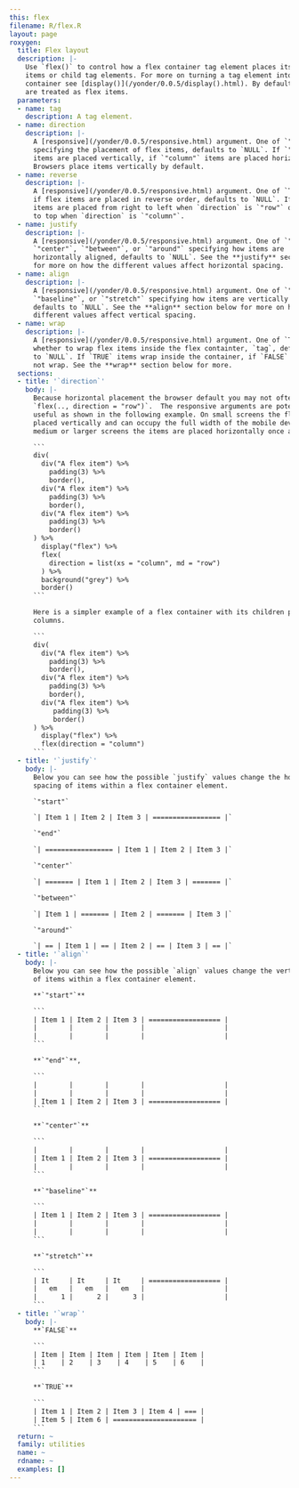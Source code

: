 ```yaml
---
this: flex
filename: R/flex.R
layout: page
roxygen:
  title: Flex layout
  description: |-
    Use `flex()` to control how a flex container tag element places its flex
    items or child tag elements. For more on turning a tag element into a flex
    container see [display()](/yonder/0.0.5/display().html). By default tag elements within a flex container
    are treated as flex items.
  parameters:
  - name: tag
    description: A tag element.
  - name: direction
    description: |-
      A [responsive](/yonder/0.0.5/responsive.html) argument. One of `"row"` or `"column"`
      specifying the placement of flex items, defaults to `NULL`. If `"row"`
      items are placed vertically, if `"column"` items are placed horizontally.
      Browsers place items vertically by default.
  - name: reverse
    description: |-
      A [responsive](/yonder/0.0.5/responsive.html) argument. One of `TRUE` or `FALSE` specifying
      if flex items are placed in reverse order, defaults to `NULL`. If `TRUE`
      items are placed from right to left when `direction` is `"row"` or bottom
      to top when `direction` is `"column"`.
  - name: justify
    description: |-
      A [responsive](/yonder/0.0.5/responsive.html) argument. One of `"start"`, `"end"`,
      `"center"`, `"between"`, or `"around"` specifying how items are
      horizontally aligned, defaults to `NULL`. See the **justify** section below
      for more on how the different values affect horizontal spacing.
  - name: align
    description: |-
      A [responsive](/yonder/0.0.5/responsive.html) argument. One of `"start"`, `"end"`, `"center"`,
      `"baseline"`, or `"stretch"` specifying how items are vertically aligned,
      defaults to `NULL`. See the **align** section below for more on how the
      different values affect vertical spacing.
  - name: wrap
    description: |-
      A [responsive](/yonder/0.0.5/responsive.html) argument. One of `TRUE` or `FALSE` specifying
      whether to wrap flex items inside the flex containter, `tag`, defaults
      to `NULL`. If `TRUE` items wrap inside the container, if `FALSE` items will
      not wrap. See the **wrap** section below for more.
  sections:
  - title: '`direction`'
    body: |-
      Because horizontal placement the browser default you may not often use
      `flex(.., direction = "row")`.  The responsive arguments are potentially more
      useful as shown in the following example. On small screens the flex items are
      placed vertically and can occupy the full width of the mobile device. On
      medium or larger screens the items are placed horizontally once again.

      ```
      div(
        div("A flex item") %>%
          padding(3) %>%
          border(),
        div("A flex item") %>%
          padding(3) %>%
          border(),
        div("A flex item") %>%
          padding(3) %>%
          border()
      ) %>%
        display("flex") %>%
        flex(
          direction = list(xs = "column", md = "row")
        ) %>%
        background("grey") %>%
        border()
      ```

      Here is a simpler example of a flex container with its children placed into
      columns.

      ```
      div(
        div("A flex item") %>%
          padding(3) %>%
          border(),
        div("A flex item") %>%
          padding(3) %>%
          border(),
        div("A flex item") %>%
           padding(3) %>%
           border()
      ) %>%
        display("flex") %>%
        flex(direction = "column")
      ```
  - title: '`justify`'
    body: |-
      Below you can see how the possible `justify` values change the horizontal
      spacing of items within a flex container element.

      `"start"`

      `| Item 1 | Item 2 | Item 3 | ================= |`

      `"end"`

      `| ================= | Item 1 | Item 2 | Item 3 |`

      `"center"`

      `| ======= | Item 1 | Item 2 | Item 3 | ======= |`

      `"between"`

      `| Item 1 | ======= | Item 2 | ======= | Item 3 |`

      `"around"`

      `| == | Item 1 | == | Item 2 | == | Item 3 | == |`
  - title: '`align`'
    body: |-
      Below you can see how the possible `align` values change the vertial spacing
      of items within a flex container element.

      **`"start"`**

      ```
      | Item 1 | Item 2 | Item 3 | ================== |
      |        |        |        |                    |
      |        |        |        |                    |
      ```

      **`"end"`**,

      ```
      |        |        |        |                    |
      |        |        |        |                    |
      | Item 1 | Item 2 | Item 3 | ================== |
      ```

      **`"center"`**

      ```
      |        |        |        |                    |
      | Item 1 | Item 2 | Item 3 | ================== |
      |        |        |        |                    |
      ```

      **`"baseline"`**

      ```
      | Item 1 | Item 2 | Item 3 | ================== |
      |        |        |        |                    |
      |        |        |        |                    |
      ```

      **`"stretch"`**

      ```
      | It     | It     | It     | ================== |
      |   em   |   em   |   em   |                    |
      |      1 |      2 |      3 |                    |
      ```
  - title: '`wrap`'
    body: |-
      **`FALSE`**

      ```
      | Item | Item | Item | Item | Item | Item |
      | 1    | 2    | 3    | 4    | 5    | 6    |
      ```

      **`TRUE`**

      ```
      | Item 1 | Item 2 | Item 3 | Item 4 | === |
      | Item 5 | Item 6 | ===================== |
      ```
  return: ~
  family: utilities
  name: ~
  rdname: ~
  examples: []
---
```

